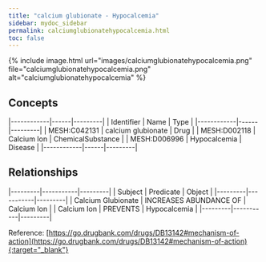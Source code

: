 ```yaml
---
title: "calcium glubionate - Hypocalcemia"
sidebar: mydoc_sidebar
permalink: calciumglubionatehypocalcemia.html
toc: false 
---
```


{% include image.html url="images/calciumglubionatehypocalcemia.png" file="calciumglubionatehypocalcemia.png" alt="calciumglubionatehypocalcemia" %}

## Concepts

|------------|------|---------|
| Identifier | Name | Type    |
|------------|------|---------|
| MESH:C042131 | calcium glubionate | Drug |
| MESH:D002118 | Calcium Ion | ChemicalSubstance |
| MESH:D006996 | Hypocalcemia | Disease |
|------------|------|---------|

## Relationships

|---------|-----------|---------|
| Subject | Predicate | Object  |
|---------|-----------|---------|
| Calcium Glubionate | INCREASES ABUNDANCE OF | Calcium Ion |
| Calcium Ion | PREVENTS | Hypocalcemia |
|---------|-----------|---------|

Reference: [https://go.drugbank.com/drugs/DB13142#mechanism-of-action](https://go.drugbank.com/drugs/DB13142#mechanism-of-action){:target="_blank"}